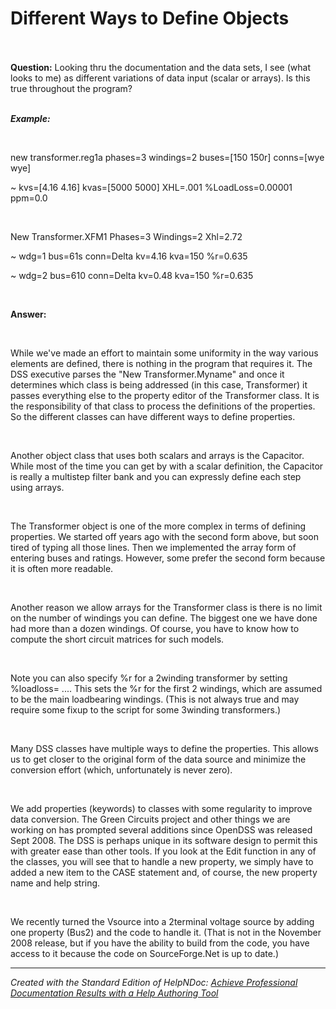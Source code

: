 # Different Ways to Define Objects 

\
\
**Question:** Looking thru the documentation and the data sets, I see (what looks to me) as different variations of data input (scalar or arrays). Is this true throughout the program?\
&nbsp;

***Example:***

&nbsp;

new transformer.reg1a phases=3 windings=2 buses=\[150 150r\] conns=\[wye wye\]

\~ kvs=\[4.16 4.16\] kvas=\[5000 5000\] XHL=.001 %LoadLoss=0.00001 ppm=0.0

&nbsp;

New Transformer.XFM1 Phases=3 Windings=2 Xhl=2.72

\~ wdg=1 bus=61s conn=Delta kv=4.16 kva=150 %r=0.635

\~ wdg=2 bus=610 conn=Delta kv=0.48 kva=150 %r=0.635

&nbsp;

**Answer:**

&nbsp;

While we've made an effort to maintain some uniformity in the way various elements are defined, there is nothing in the program that requires it. The DSS executive parses the "New Transformer.Myname" and once it determines which class is being addressed (in this case, Transformer) it passes everything else to the property editor of the Transformer class. It is the responsibility of that class to process the definitions of the properties. So the different classes can have different ways to define properties.

&nbsp;

Another object class that uses both scalars and arrays is the Capacitor. While most of the time you can get by with a scalar definition, the Capacitor is really a multistep filter bank and you can expressly define each step using arrays.

&nbsp;

The Transformer object is one of the more complex in terms of defining properties. We started off years ago with the second form above, but soon tired of typing all those lines. Then we implemented the array form of entering buses and ratings. However, some prefer the second form because it is often more readable.

&nbsp;

Another reason we allow arrays for the Transformer class is there is no limit on the number of windings you can define. The biggest one we have done had more than a dozen windings. Of course, you have to know how to compute the short circuit matrices for such models.

&nbsp;

Note you can also specify %r for a 2winding transformer by setting %loadloss= .... This sets the %r for the first 2 windings, which are assumed to be the main loadbearing windings. (This is not always true and may require some fixup to the script for some 3winding transformers.)

&nbsp;

Many DSS classes have multiple ways to define the properties. This allows us to get closer to the original form of the data source and minimize the conversion effort (which, unfortunately is never zero).

&nbsp;

We add properties (keywords) to classes with some regularity to improve data conversion. The Green Circuits project and other things we are working on has prompted several additions since OpenDSS was released Sept 2008. The DSS is perhaps unique in its software design to permit this with greater ease than other tools. If you look at the Edit function in any of the classes, you will see that to handle a new property, we simply have to added a new item to the CASE statement and, of course, the new property name and help string.

&nbsp;

We recently turned the Vsource into a 2terminal voltage source by adding one property (Bus2) and the code to handle it. (That is not in the November 2008 release, but if you have the ability to build from the code, you have access to it because the code on SourceForge.Net is up to date.)

***
_Created with the Standard Edition of HelpNDoc: [Achieve Professional Documentation Results with a Help Authoring Tool](<https://www.helpndoc.com/news-and-articles/2022-09-27-why-use-a-help-authoring-tool-instead-of-microsoft-word-to-produce-high-quality-documentation/>)_
